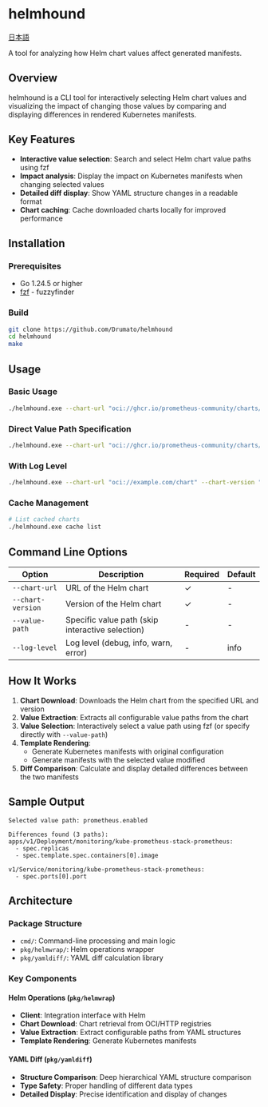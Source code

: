 # helmhound

[日本語](./README.ja.md)

A tool for analyzing how Helm chart values affect generated manifests.

## Overview

helmhound is a CLI tool for interactively selecting Helm chart values and visualizing the impact of changing those values by comparing and displaying differences in rendered Kubernetes manifests.

## Key Features

- **Interactive value selection**: Search and select Helm chart value paths using fzf
- **Impact analysis**: Display the impact on Kubernetes manifests when changing selected values
- **Detailed diff display**: Show YAML structure changes in a readable format
- **Chart caching**: Cache downloaded charts locally for improved performance

## Installation

### Prerequisites

- Go 1.24.5 or higher
- [fzf](https://github.com/junegunn/fzf) - fuzzyfinder

### Build

```bash
git clone https://github.com/Drumato/helmhound
cd helmhound
make
```

## Usage

### Basic Usage

```bash
./helmhound.exe --chart-url "oci://ghcr.io/prometheus-community/charts/kube-prometheus-stack" --chart-version "75.17.1"
```

### Direct Value Path Specification

```bash
./helmhound.exe --chart-url "oci://ghcr.io/prometheus-community/charts/kube-prometheus-stack" --chart-version "75.17.1" --value-path "prometheus.enabled"
```

### With Log Level

```bash
./helmhound.exe --chart-url "oci://example.com/chart" --chart-version "1.0.0" --log-level "debug"
```

### Cache Management

```bash
# List cached charts
./helmhound.exe cache list
```

## Command Line Options

| Option | Description | Required | Default |
|--------|-------------|----------|---------|
| `--chart-url` | URL of the Helm chart | ✓ | - |
| `--chart-version` | Version of the Helm chart | ✓ | - |
| `--value-path` | Specific value path (skip interactive selection) | - | - |
| `--log-level` | Log level (debug, info, warn, error) | - | info |

## How It Works

1. **Chart Download**: Downloads the Helm chart from the specified URL and version
2. **Value Extraction**: Extracts all configurable value paths from the chart
3. **Value Selection**: Interactively select a value path using fzf (or specify directly with `--value-path`)
4. **Template Rendering**: 
   - Generate Kubernetes manifests with original configuration
   - Generate manifests with the selected value modified
5. **Diff Comparison**: Calculate and display detailed differences between the two manifests

## Sample Output

```
Selected value path: prometheus.enabled

Differences found (3 paths):
apps/v1/Deployment/monitoring/kube-prometheus-stack-prometheus:
  - spec.replicas
  - spec.template.spec.containers[0].image

v1/Service/monitoring/kube-prometheus-stack-prometheus:
  - spec.ports[0].port
```

## Architecture

### Package Structure

- `cmd/`: Command-line processing and main logic
- `pkg/helmwrap/`: Helm operations wrapper
- `pkg/yamldiff/`: YAML diff calculation library

### Key Components

#### Helm Operations (`pkg/helmwrap`)

- **Client**: Integration interface with Helm
- **Chart Download**: Chart retrieval from OCI/HTTP registries
- **Value Extraction**: Extract configurable paths from YAML structures
- **Template Rendering**: Generate Kubernetes manifests

#### YAML Diff (`pkg/yamldiff`)

- **Structure Comparison**: Deep hierarchical YAML structure comparison
- **Type Safety**: Proper handling of different data types
- **Detailed Display**: Precise identification and display of changes
